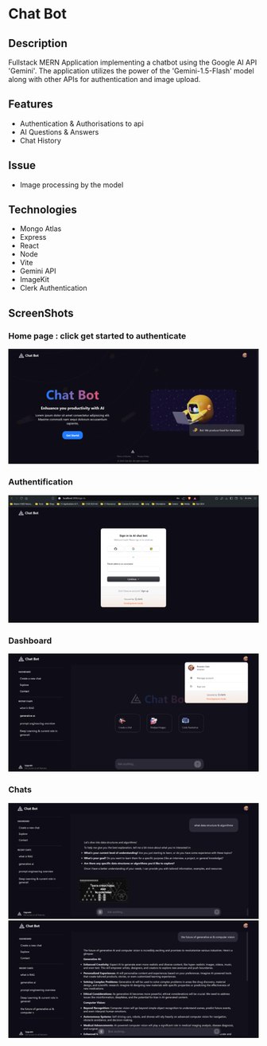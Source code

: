# Chat Bot

## Description

Fullstack MERN Application implementing a chatbot using the Google AI API 'Gemini'. The application utilizes the power of the 'Gemini-1.5-Flash' model along with other APIs for authentication and image upload.

## Features

- Authentication & Authorisations to api
- AI Questions & Answers
- Chat History

## Issue

- Image processing by the model

## Technologies

- Mongo Atlas
- Express
- React
- Node
- Vite
- Gemini API
- ImageKit
- Clerk Authentication

## ScreenShots

### Home page : click get started to authenticate

![home page](./images/3.png)

### Authentification

![authentification page](./images/4.png)

### Dashboard

![dashboard page](./images/5.png)

### Chats

![user chat page](./images/brave_screenshot_localhost.png)
![user chat page](./images/6.png)
